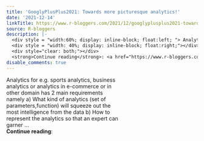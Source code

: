 ```yaml
---
title: 'GooglyPlusPlus2021: Towards more picturesque analytics!'
date: '2021-12-14'
linkTitle: https://www.r-bloggers.com/2021/12/googlyplusplus2021-towards-more-picturesque-analytics/
source: R-bloggers
description: |-
  <div style = "width:60%; display: inline-block; float:left; "> Analytics for e.g. sports analytics, business analytics or analytics in e-commerce or in other domain has 2 main requirements namely a) What kind of analytics (set of parameters,function) will squeeze out the most intelligence from the data b) How to represent the analytics so that an expert can garner ...</div>
  <div style = "width: 40%; display: inline-block; float:right;"></div>
  <div style="clear: both;"></div>
  <strong>Continue reading</strong>: <a href="https://www.r-bloggers.com/2021/12/googlyplusplus2021-towards-more-picturesque ...
disable_comments: true
---
```

<div style = "width:60%; display: inline-block; float:left; "> Analytics for e.g. sports analytics, business analytics or analytics in e-commerce or in other domain has 2 main requirements namely a) What kind of analytics (set of parameters,function) will squeeze out the most intelligence from the data b) How to represent the analytics so that an expert can garner ...</div>
<div style = "width: 40%; display: inline-block; float:right;"></div>
<div style="clear: both;"></div>
<strong>Continue reading</strong>: <a href="https://www.r-bloggers.com/2021/12/googlyplusplus2021-towards-more-picturesque ...